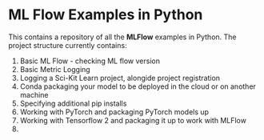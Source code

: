 # ML Flow Examples in Python

This contains a repository of all the **MLFlow** examples in Python. The project structure currently contains:

1. Basic ML Flow - checking ML flow version
2. Basic Metric Logging
3. Logging a Sci-Kit Learn project, alongide project registration
4. Conda packaging your model to be deployed in the cloud or on another machine
5. Specifying additional pip installs
6. Working with PyTorch and packaging PyTorch models up
7. Working with Tensorflow 2 and packaging it up to work with MLFlow
8. 
